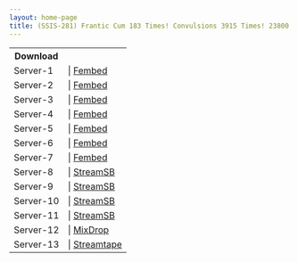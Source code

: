 ```yaml
---
layout: home-page
title: (SSIS-281) Frantic Cum 183 Times! Convulsions 3915 Times! 23800 Piercing Pistons! Chubby H Cup! BODY Eros Awakening! First Huge Convulsion Special! Konan Koyoi
---
```


<table><tbody>
<tr>
<th>Download</th>
</tr>
<tr>
<td>Server-1</td>
<td>| <a href="https://fakyutube.com/f/y5kq1ieggle08yj" target="_blank">Fembed</a></td>
</tr>
<tr>
<td>Server-2</td>
<td>| <a href="https://vanfem.com/f/y1w-6segldlkk3w?asgtbndr=1" target="_blank">Fembed</a></td>
</tr>
<tr>
<td>Server-3</td>
<td>| <a href="https://www.watchjavnow.xyz/f/k0k2gh36xn144wp" target="_blank">Fembed</a></td>
</tr>
<tr>
<td>Server-4</td>
<td>| <a href="https://iframejav.club/f/n0xeeh20nq8zg-4" target="_blank">Fembed</a></td>
</tr>
<tr>
<td>Server-5</td>
<td>| <a href="https://cloudrls.com/f/0zye1flzz34q0dx" target="_blank">Fembed</a></td>
</tr>
<tr>
<td>Server-6</td>
<td>| <a href="https://javhdfree.icu/f/rm3prhek5--zpkd" target="_blank">Fembed</a></td>
</tr>
<tr>
<td>Server-7</td>
<td>| <a href="https://smartshare.tv/f/d-gz8sx--z3ky8l" target="_blank">Fembed</a></td>
</tr>
<tr>
<td>Server-8</td>
<td>| <a href="https://javside.com/d/tptom1e95opx.html" target="_blank">StreamSB</a></td>
</tr>
<tr>
<td>Server-9</td>
<td>| <a href="https://watchsb.com/d/dk0pz5egum9h.html" target="_blank">StreamSB</a></td>
</tr>
<tr>
<td>Server-10</td>
<td>| <a href="https://watchsb.com/d/0u712x7irax0.html" target="_blank">StreamSB</a></td>
</tr>
<tr>
<td>Server-11</td>
<td>| <a href="https://tubesb.com/d/13mnhnzt9wid.html" target="_blank">StreamSB</a></td>
</tr>
<tr>
<td>Server-12</td>
<td>| <a href="https://mixdrop.bz/f/pkx0m994f71zv" target="_blank">MixDrop</a></td>
</tr>
<tr>
<td>Server-13</td>
<td>| <a href="https://streamtape.com/v/QKAW48b2GVT03lV" target="_blank">Streamtape</a></td>
</tr>
</tbody></table>
